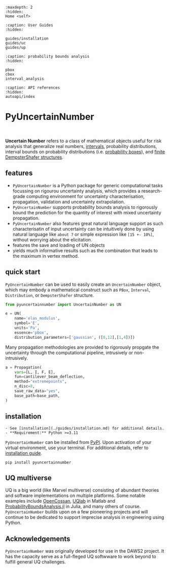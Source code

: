 ```{toctree}
:maxdepth: 2
:hidden:
Home <self>
```

```{toctree}
:caption: User Guides
:hidden:

guides/installation
guides/uc
guides/up
```

```{toctree}
:caption: probability bounds analysis
:hidden:

pbox
cbox
interval_analysis
```

```{toctree}
:caption: API references
:hidden:
autoapi/index
```

# PyUncertainNumber

<br>

**Uncertain Number** refers to a class of mathematical objects useful for risk analysis that generalize real numbers, [intervals](https://en.wikipedia.org/wiki/Interval_arithmetic), probability distributions, interval bounds on probability distributions (i.e. [probability boxes](https://en.wikipedia.org/wiki/Probability_box)), and [finite DempsterShafer structures](https://en.wikipedia.org/wiki/Dempster%E2%80%93Shafer_theory#:~:text=Often%20used%20as%20a%20method,on%20independent%20items%20of%20evidence.).

## features

- `PyUncertainNumber` is a Python package for generic computational tasks focussing on rigourou uncertainty analysis, which provides a research-grade computing environment for uncertainty characterisation, propagation, validation and uncertainty extrapolation.
- `PyUncertainNumber` supports probability bounds analysis to rigorously bound the prediction for the quantity of interest with mixed uncertainty propagation.
- `PyUncertainNumber` also features great natural language support as such characterisatin of input uncertainty can be intuitively done by using natural language like `about 7` or simple expression like `[15 +- 10%]`, without worrying about the elicitation.
- features the save and loading of UN objects
- yields much informative results such as the combination that leads to the maximum in vertex method.

## quick start

`PyUncertainNumber` can be used to easily create an `UncertainNumber` object, which may embody a mathematical construct such as `PBox`, `Interval`, `Distribution`, or `DempsterShafer` structure.

```python
from pyuncertainnumber import UncertainNumber as UN

e = UN(
    name='elas_modulus', 
    symbol='E', 
    units='Pa', 
    essence='pbox', 
    distribution_parameters=['gaussian', ([0,12],[1,4])])
```

Many propagation methodologies are provided to rigorously propgate the uncertainty through the computational pipeline, intrusively or non-intrusively.

```python
a = Propagation(
    vars=[L, I, F, E],
    fun=cantilever_beam_deflection,
    method="extremepoints",
    n_disc=8,
    save_raw_data="yes",
    base_path=base_path,
)
```

## installation

```{tip}
- See [installation](./guides/installation.md) for additional details.
- **Requirement:** Python >=3.11
```

`PyUncertainNumber` can be installed from [PyPI](https://pypi.org/project/pyuncertainnumber/). Upon activation of your virtual environment, use your terminal. For additional details, refer to [installation guide](https://pyuncertainnumber.readthedocs.io/en/latest/guides/installation.html).

```shell
pip install pyuncertainnumber
```

## UQ multiverse

UQ is a big world (like Marvel multiverse) consisting of abundant theories and software implementations on multiple platforms. Some notable examples include [OpenCossan](https://github.com/cossan-working-group/OpenCossan), [UQlab](https://www.uqlab.com/) in Matlab and [ProbabilityBoundsAnalysis.jl](https://github.com/AnderGray/ProbabilityBoundsAnalysis.jl) in Julia, and many others of course. `PyUncertainNumber` builds upon on a few pioneering projects and will continue to be dedicated to support imprecise analysis in engineering using Python.

## Acknowledgements

`PyUncertainNumber` was originally developed for use in the DAWS2 project. It has the capacity serve as a full-fleged UQ softwware to work beyond to fulfill general UQ challenges.
